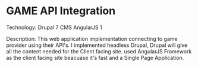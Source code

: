 # GAME API Integration
  Technology:
      Drupal 7 CMS
      AngularJS 1
      
  Description:
    This web application implementation connecting to game provider using their API's. 
    I implemented headless Drupal, Drupal will give all the content needed for the Client facing site.
    used AngularJS Framework as the client facing site beacuase it's fast and a Single Page Application.
    
